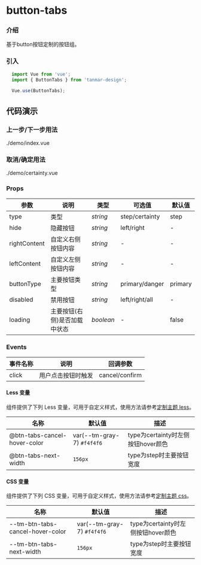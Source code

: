 # button-tabs

### 介绍

基于button按钮定制的按钮组。

### 引入

```js
  import Vue from 'vue';
  import { ButtonTabs } from 'tanmar-design';
  
  Vue.use(ButtonTabs);
```

## 代码演示

### 上一步/下一步用法

<demo-code>./demo/index.vue</demo-code>

### 取消/确定用法

<demo-code>./demo/certainty.vue</demo-code>

### Props

参数 | 说明 | 类型 | 可选值 | 默认值
-- | -- | -- | -- | --
type | 类型 | _string_ | step/certainty | step
hide | 	隐藏按钮 | _string_ | left/right | -
rightContent | 自定义右侧按钮内容	 | _string_ | - | -
leftContent | 自定义左侧按钮内容 | _string_ | - | -
buttonType | 主要按钮类型 | _string_ | primary/danger | primary
disabled | 禁用按钮 | _string_ | left/right/all | -
loading | 	主要按钮(右侧)是否加载中状态 | _boolean_ | - | false

### Events
事件名称 | 说明 | 回调参数
-- | -- | --
click | 用户点击按钮时触发 | cancel/confirm


#### Less 变量

组件提供了下列 Less 变量，可用于自定义样式，使用方法请参考[定制主题 less](#/theme)。

名称 | 默认值 | 描述
-- | -- | --
@btn-tabs-cancel-hover-color | var(--tm-gray-7) `#f4f4f6` | type为certainty时左侧按钮hover颜色
@btn-tabs-next-width | `156px` | type为step时主要按钮宽度



#### CSS 变量

组件提供了下列 CSS 变量，可用于自定义样式，使用方法请参考[定制主题 css](#/theme2)。

名称 | 默认值 | 描述
-- | -- | --
--tm-btn-tabs-cancel-hover-color | var(--tm-gray-7) `#f4f4f6` | type为certainty时左侧按钮hover颜色
--tm-btn-tabs-next-width | `156px` | type为step时主要按钮宽度

